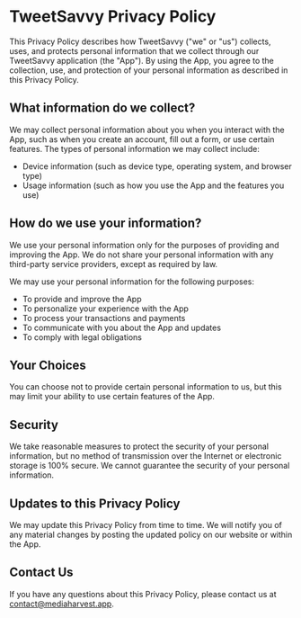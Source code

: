 # TweetSavvy Privacy Policy

This Privacy Policy describes how TweetSavvy ("we" or "us") collects, uses, and protects personal information that we collect through our TweetSavvy application (the "App"). By using the App, you agree to the collection, use, and protection of your personal information as described in this Privacy Policy.

## What information do we collect?

We may collect personal information about you when you interact with the App, such as when you create an account, fill out a form, or use certain features. The types of personal information we may collect include:

- Device information (such as device type, operating system, and browser type)
- Usage information (such as how you use the App and the features you use)

## How do we use your information?

We use your personal information only for the purposes of providing and improving the App. We do not share your personal information with any third-party service providers, except as required by law.

We may use your personal information for the following purposes:

- To provide and improve the App
- To personalize your experience with the App
- To process your transactions and payments
- To communicate with you about the App and updates
- To comply with legal obligations

## Your Choices

You can choose not to provide certain personal information to us, but this may limit your ability to use certain features of the App.

## Security

We take reasonable measures to protect the security of your personal information, but no method of transmission over the Internet or electronic storage is 100% secure. We cannot guarantee the security of your personal information.

## Updates to this Privacy Policy

We may update this Privacy Policy from time to time. We will notify you of any material changes by posting the updated policy on our website or within the App.

## Contact Us

If you have any questions about this Privacy Policy, please contact us at [contact@mediaharvest.app](mailto:contact@mediaharvest.app).
